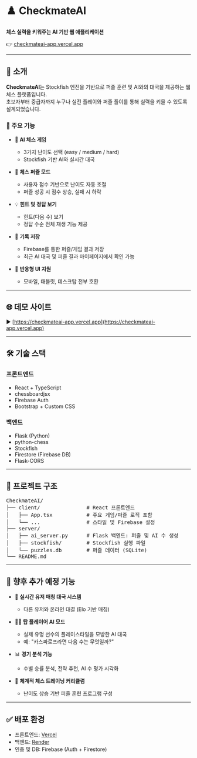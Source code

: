 # ♟️ CheckmateAI

**체스 실력을 키워주는 AI 기반 웹 애플리케이션**

👉 [checkmateai-app.vercel.app](https://checkmateai-app.vercel.app)

---

## 🧠 소개

**CheckmateAI**는 Stockfish 엔진을 기반으로 퍼즐 훈련 및 AI와의 대국을 제공하는 웹 체스 플랫폼입니다.  
초보자부터 중급자까지 누구나 실전 플레이와 퍼즐 풀이를 통해 실력을 키울 수 있도록 설계되었습니다.

### 🔑 주요 기능

- 🤖 **AI 체스 게임**  
  - 3가지 난이도 선택 (easy / medium / hard)  
  - Stockfish 기반 AI와 실시간 대국

- 🧩 **체스 퍼즐 모드**  
  - 사용자 점수 기반으로 난이도 자동 조절  
  - 퍼즐 성공 시 점수 상승, 실패 시 하락

- 💡 **힌트 및 정답 보기**  
  - 힌트(다음 수) 보기  
  - 정답 수순 전체 재생 기능 제공

- 📝 **기록 저장**  
  - Firebase를 통한 퍼즐/게임 결과 저장  
  - 최근 AI 대국 및 퍼즐 결과 마이페이지에서 확인 가능

- 📱 **반응형 UI 지원**  
  - 모바일, 태블릿, 데스크탑 전부 호환

---

## 🌐 데모 사이트

▶ [https://checkmateai-app.vercel.app](https://checkmateai-app.vercel.app)

---

## 🛠️ 기술 스택

### 프론트엔드
- React + TypeScript
- chessboardjsx
- Firebase Auth
- Bootstrap + Custom CSS

### 백엔드
- Flask (Python)
- python-chess
- Stockfish
- Firestore (Firebase DB)
- Flask-CORS

---

## 📂 프로젝트 구조

<pre>
CheckmateAI/
├── client/               # React 프론트엔드
│   ├── App.tsx           # 주요 게임/퍼즐 로직 포함
│   └── ...               # 스타일 및 Firebase 설정
├── server/               
│   ├── ai_server.py      # Flask 백엔드: 퍼즐 및 AI 수 생성
│   ├── stockfish/        # Stockfish 실행 파일
│   └── puzzles.db        # 퍼즐 데이터 (SQLite)
└── README.md
</pre>

---

## 🚧 향후 추가 예정 기능

- 👥 **실시간 유저 매칭 대국 시스템**  
  - 다른 유저와 온라인 대결 (Elo 기반 매칭)

- 🧑‍🎓 **탑 플레이어 AI 모드**  
  - 실제 유명 선수의 플레이스타일을 모방한 AI 대국  
  - 예: "카스파로프라면 다음 수는 무엇일까?"

- 📊 **경기 분석 기능**  
  - 수별 승률 분석, 전략 추천, AI 수 평가 시각화

- 🧠 **체계적 체스 트레이닝 커리큘럼**  
  - 난이도 상승 기반 퍼즐 훈련 프로그램 구성

---

## ✅ 배포 환경

- 프론트엔드: [Vercel](https://vercel.com/)
- 백엔드: [Render](https://render.com/)
- 인증 및 DB: Firebase (Auth + Firestore)
